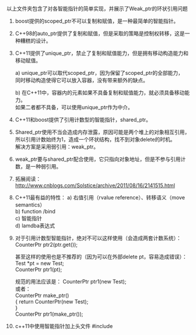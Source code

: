 以上文件夹包含了对各智能指针的简单实现，并展示了Weak_ptr的环状引用问题

1. boost提供的scoped_ptr不可以复制和赋值，是一种最简单的智能指针。  

2. C++98的auto_ptr提供了复制和赋值，但是采取的策略是控制权转移，这是一种糟糕的设计。   

3. C++11提供了unique_ptr，禁止了复制和赋值能力，但是拥有移动构造能力和移动赋值。   
   
   a) unique_ptr可以取代scoped_ptr，因为保留了scoped_ptr的全部能力，         
      同时移动构造使得它可以放入容器，没有带来额外的缺点。
   
   b) 在C++11中，容器内的元素如果不具备复制和赋值能力，就必须具备移动能力。         
      如果二者都不具备，可以使用unique_ptr作为中介。 

4. C++11和boost提供了引用计数型的智能指针，shared_ptr。    
   
5. Shared_ptr使用不当会造成内存泄露，原因可能是两个堆上的对象相互引用，      
   所以引用计数始终为1，造成一个环状结构，找不到对象delete的时机。   
   解决方案是采用弱引用：weak_ptr。

6. weak_ptr要与shared_ptr配合使用，它只指向对象地址，但是不参与引用计数，是一种弱引用。  

7. 拓展阅读：http://www.cnblogs.com/Solstice/archive/2011/08/16/2141515.html

8. C++11最有益的特性：
   a) 右值引用（rvalue reference）、转移语义（move semantics）     
   b) function /bind      
   c) 智能指针     
   d) lamdba表达式   

9. 对于引用计数型智能指针，绝对不可以这样使用（会造成两套计数系统）：     
   CounterPtr<Test> ptr2(ptr.get());
   
   甚至这样的使用也是不推荐的（因为可以在外部delete pt，容易造成错误）：          
   Test *pt = new Test;      
   CounterPtr<Test> ptr1(pt);     
   
   规范的用法应该是：
   CounterPtr<Test> ptr1(new Test);         
   或者：    
   CounterPtr<Test> make_ptr()    
   {
       return CounterPtr(new Test);      
   }      
   CounterPtr<Test> ptr1(make_ptr());  

10. c++11中使用智能指针加上头文件 #include<memory>    
